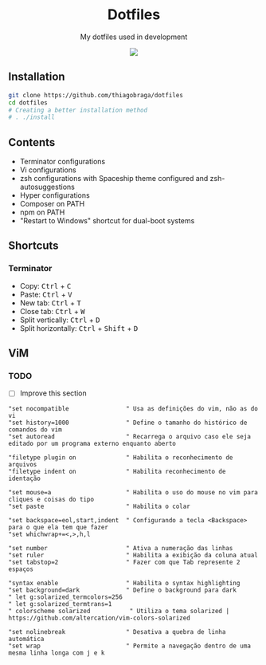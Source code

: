 <h1 align="center">Dotfiles</h1>

<p align="center">My dotfiles used in development</p>

<p align="center">
  <img src="https://i.imgur.com/f9mqu0u.png" />
</p>

## Installation

``` sh
git clone https://github.com/thiagobraga/dotfiles
cd dotfiles
# Creating a better installation method
# . ./install
```

## Contents

- Terminator configurations
- Vi configurations
- zsh configurations with Spaceship theme configured and zsh-autosuggestions
- Hyper configurations
- Composer on PATH
- npm on PATH
- "Restart to Windows" shortcut for dual-boot systems

## Shortcuts

### Terminator

- Copy: <kbd>Ctrl</kbd> + <kbd>C</kbd>
- Paste: <kbd>Ctrl</kbd> + <kbd>V</kbd>
- New tab: <kbd>Ctrl</kbd> + <kbd>T</kbd>
- Close tab: <kbd>Ctrl</kbd> + <kbd>W</kbd>
- Split vertically: <kbd>Ctrl</kbd> + <kbd>D</kbd>
- Split horizontally: <kbd>Ctrl</kbd> + <kbd>Shift</kbd> + <kbd>D</kbd>

## ViM

### TODO

- [ ] Improve this section

```
"set nocompatible                " Usa as definições do vim, não as do vi
"set history=1000                " Define o tamanho do histórico de comandos do vim
"set autoread                    " Recarrega o arquivo caso ele seja editado por um programa externo enquanto aberto

"filetype plugin on              " Habilita o reconhecimento de arquivos
"filetype indent on              " Habilita reconhecimento de identação

"set mouse=a                     " Habilita o uso do mouse no vim para cliques e coisas do tipo
"set paste                       " Habilita o colar

"set backspace=eol,start,indent  " Configurando a tecla <Backspace> para o que ela tem que fazer
"set whichwrap+=<,>,h,l

"set number                      " Ativa a numeração das linhas
"set ruler                       " Habilita a exibição da coluna atual
"set tabstop=2                   " Fazer com que Tab represente 2 espaços

"syntax enable                   " Habilita o syntax highlighting
"set background=dark             " Define o background para dark
" let g:solarized_termcolors=256
" let g:solarized_termtrans=1
" colorscheme solarized           " Utiliza o tema solarized | https://github.com/altercation/vim-colors-solarized

"set nolinebreak                 " Desativa a quebra de linha automática
"set wrap                        " Permite a navegação dentro de uma mesma linha longa com j e k
```
